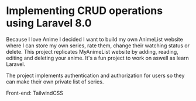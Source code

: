 # Implementing CRUD operations using Laravel 8.0 
Because I love Anime I decided I want to build my own AnimeList website where I can store my own series, rate them, change their watching status or delete. 
This project replicates MyAnimeList website by adding, reading, editing and deleting your anime. It's a fun project to work on aswell as learn Laravel. 
<p>The project implements authentication and authorization for users so they can make their own private list of series.</p> 
Front-end: TailwindCSS
